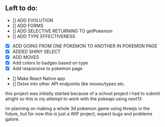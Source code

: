 ## Left to do:

- [] ADD EVOLUTION
- [] ADD FORMS
- [] ADD SELECTIVE RETURNING TO getPokemon
- [] ADD TYPE EFFECTIVENESS

- [x] ADD GOING FROM ONE POKEMON TO ANOTHER IN POKEMON PAGE
- [x] ADDED SHINY SELECT
- [x] ADD MOVES
- [x] Add colors to badges based on type
- [x] Add responsive to pokemon page
- [] Make React Native app
- [] Delve into other API endpoints like moves/types etc.

this project was initially started because of a school project i had to submit
alright so this is my attempt to work with the pokeapi using next13

im planning on making a whole 3d pokemon game using threejs in the future, but for now this is just a WIP project, expect bugs and problems galore.
